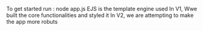 To get started run : node app.js
EJS is the template engine used
In V1, Wwe built the core functionalities and styled it
In V2, we are attempting to make the app more robuts 
